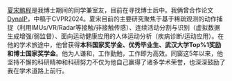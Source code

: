 [夏宋鹏程](https://xspc.github.io/zh/)是我博士期间的同学兼室友，目前在寻找博士后中。我俩曾合作论文[DynaIP](https://arxiv.org/pdf/2312.02196.pdf)，中稿于CVPR2024。夏宋目前的主要研究聚焦于基于稀疏观测的动作捕捉（利用IMUs/VR/Radar等接触/非接触传感）、连续活动分割与识别（虚拟数据生成增强/弱监督）、面向运动健康应用的人体运动分析（疾病诊断/运动应用）。在他的学术旅途中，他曾获得**本科国家奖学金、优秀毕业生、武汉大学Top%1奖励和博士国家奖学金**。他为人谦和，工作勤勉，工作即为高效。同窗这5年以来，他坚持不懈的科研精神和科研努力不仅为他自己赢得了诸多学术荣誉，也深深鼓励了我在学术道路上前行。